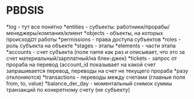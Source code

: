 # PBDSIS
*log - тут все понятно
*entities - субъекты: работники/прорабы/менеджеры/компания/клиент
*objects - объекты, на которых происход¤т работы
*permissions - права доступа субъектов
*roles - роль субъекта на объекте
*stages - этапы
*elements - части этапа
*accounts - счет субъекта (поле name как раз и описывает, что это за счет материальный/зарплатный/на блек-джек)
*tickets - запрос от прораба на перевод (account_id показывает на какой счет запрашивается перевод, переводы на счет не текущего прораба *разу отклоняются)
*transactions - переводы между счетами (главные поля from, to, value)
*balance_der_day - моментальный снимок суммы транзакций по конкретному счету (не субъекту)
